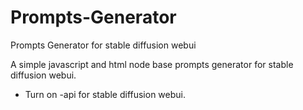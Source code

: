 # Prompts-Generator
Prompts Generator for stable diffusion webui

A simple javascript and html node base prompts generator for stable diffusion webui.

* Turn on -api for stable diffusion webui.
